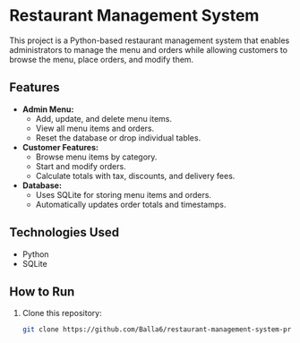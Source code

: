 # Restaurant Management System

This project is a Python-based restaurant management system that enables administrators to manage the menu and orders while allowing customers to browse the menu, place orders, and modify them.

## Features
- **Admin Menu:**
  - Add, update, and delete menu items.
  - View all menu items and orders.
  - Reset the database or drop individual tables.
- **Customer Features:**
  - Browse menu items by category.
  - Start and modify orders.
  - Calculate totals with tax, discounts, and delivery fees.
- **Database:**
  - Uses SQLite for storing menu items and orders.
  - Automatically updates order totals and timestamps.

## Technologies Used
- Python
- SQLite

## How to Run
1. Clone this repository:
   ```bash
   git clone https://github.com/Balla6/restaurant-management-system-project.git
